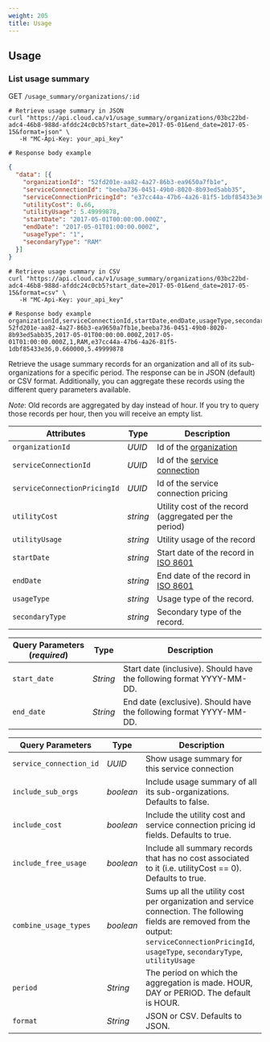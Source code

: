 ```yaml
---
weight: 205
title: Usage
---
```


## Usage

### List usage summary

<span class="method">GET</span> `/usage_summary/organizations/:id`

```shell
# Retrieve usage summary in JSON
curl "https://api.cloud.ca/v1/usage_summary/organizations/03bc22bd-adc4-46b8-988d-afddc24c0cb5?start_date=2017-05-01&end_date=2017-05-15&format=json" \
   -H "MC-Api-Key: your_api_key"

# Response body example
```

```json
{
  "data": [{
    "organizationId": "52fd201e-aa82-4a27-86b3-ea9650a7fb1e",
    "serviceConnectionId": "beeba736-0451-49b0-8020-8b93ed5abb35",
    "serviceConnectionPricingId": "e37cc44a-47b6-4a26-81f5-1dbf85433e36",
    "utilityCost": 0.66,
    "utilityUsage": 5.49999878,
    "startDate": "2017-05-01T00:00:00.000Z",
    "endDate": "2017-05-01T01:00:00.000Z",
    "usageType": "1",
    "secondaryType": "RAM"
  }]
}
```

```shell
# Retrieve usage summary in CSV
curl "https://api.cloud.ca/v1/usage_summary/organizations/03bc22bd-adc4-46b8-988d-afddc24c0cb5?start_date=2017-05-01&end_date=2017-05-15&format=csv" \
   -H "MC-Api-Key: your_api_key"

# Response body example
organizationId,serviceConnectionId,startDate,endDate,usageType,secondaryType,serviceConnectionPricingId,utilityCost,utilityUsage
52fd201e-aa82-4a27-86b3-ea9650a7fb1e,beeba736-0451-49b0-8020-8b93ed5abb35,2017-05-01T00:00:00.000Z,2017-05-01T01:00:00.000Z,1,RAM,e37cc44a-47b6-4a26-81f5-1dbf85433e36,0.660000,5.49999878
```

Retrieve the usage summary records for an organization and all of its sub-organizations for a specific period. The response can be in JSON (default) or CSV format. Additionally, you can aggregate these records using the different query parameters available.

*Note*: Old records are aggregated by day instead of hour. If you try to query those records per hour, then you will receive an empty list.

Attributes | Type | Description
---------- | ---- | -----------
`organizationId` | *UUID* | Id of the [organization](#organizations)
`serviceConnectionId` | *UUID* | Id of the [service connection](#service-connections)
`serviceConnectionPricingId` | *UUID* | Id of the service connection pricing
`utilityCost` | *string* | Utility cost of the record (aggregated per the period)
`utilityUsage` | *string* | Utility usage of the record
`startDate` | *string* | Start date of the record in [ISO 8601](#https://en.wikipedia.org/wiki/ISO_8601)
`endDate` | *string* | End date of the record in [ISO 8601](#https://en.wikipedia.org/wiki/ISO_8601)
`usageType` | *string* | Usage type of the record.
`secondaryType` | *string* | Secondary type of the record.

Query Parameters (*required*) | Type | Description
----------------------------- | ---- | -----------
`start_date` | *String* | Start date (inclusive). Should have the following format YYYY-MM-DD.
`end_date` | *String* | End date (exclusive). Should have the following format YYYY-MM-DD.

Query Parameters | Type | Description
---------------- | ---- | -----------
`service_connection_id` | *UUID* | Show usage summary for this service connection
`include_sub_orgs` | *boolean* | Include usage summary of all its sub-organizations. Defaults to false.
`include_cost` | *boolean* | Include the utility cost and service connection pricing id fields. Defaults to true.
`include_free_usage` | *boolean* | Include all summary records that has no cost associated to it (i.e. utilityCost == 0). Defaults to true.
`combine_usage_types` | *boolean* | Sums up all the utility cost per organization and service connection. The following fields are removed from the output: `serviceConnectionPricingId`, `usageType`, `secondaryType`, `utilityUsage` 
`period` | *String* | The period on which the aggregation is made. HOUR, DAY or PERIOD. The default is HOUR.
`format` | *String* | JSON or CSV. Defaults to JSON.
